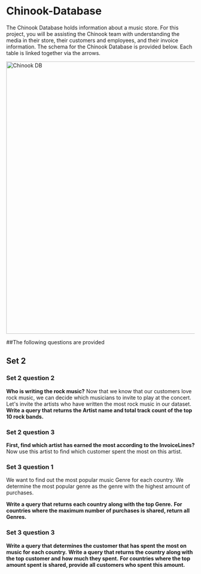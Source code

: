 # Chinook-Database
The Chinook Database holds information about a music store. For this project, you will be assisting the Chinook team with understanding the media in their store, their customers and employees, and their invoice information. 
The schema for the Chinook Database is provided below. Each table is linked together via the arrows. 

<img width="728" alt="Chinook DB" src="https://user-images.githubusercontent.com/115441149/215360453-3e435de5-dd3f-4b8c-841a-4d9bfb49b2ee.png">


##The following questions are provided


## Set 2 
### Set 2 question 2 

**Who is writing the rock music?**
Now that we know that our customers love rock music, we can decide which musicians to invite to play at the concert.
Let's invite the artists who have written the most rock music in our dataset. 
**Write a query that returns the Artist name and total track count of the top 10 rock bands.**


### Set 2 question 3 

**First, find which artist has earned the most according to the InvoiceLines?**
Now use this artist to find which customer spent the most on this artist.


### Set 3 question 1

We want to find out the most popular music Genre for each country. 
We determine the most popular genre as the genre with the highest amount of purchases. 

**Write a query that returns each country along with the top Genre.** 
**For countries where the maximum number of purchases is shared, return all Genres.**


### Set 3 question 3 

**Write a query that determines the customer that has spent the most on music for each country.**
**Write a query that returns the country along with the top customer and how much they spent.**
**For countries where the top amount spent is shared, provide all customers who spent this amount.**

